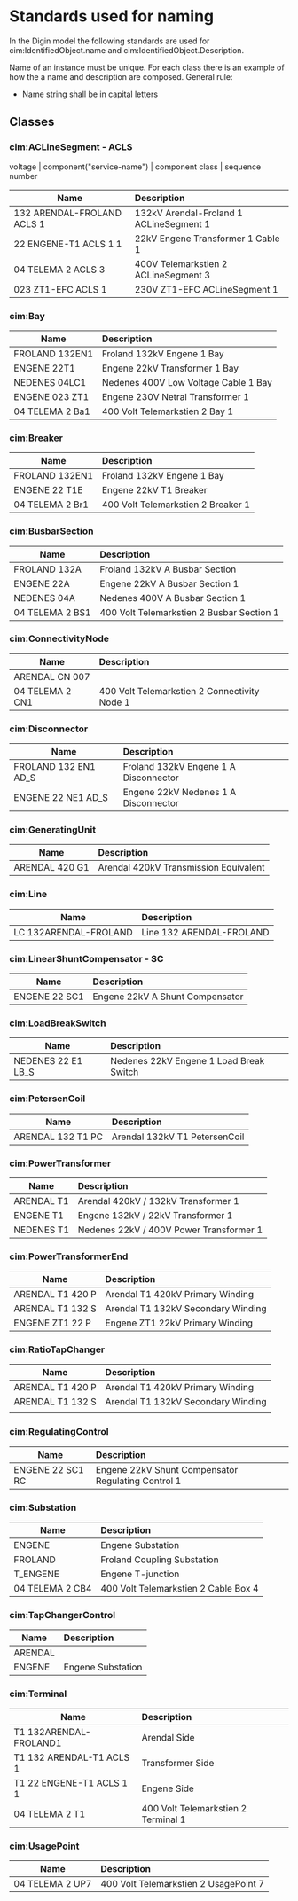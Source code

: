 # Standards used for naming

In the Digin model the following standards are used for cim:IdentifiedObject.name and cim:IdentifiedObject.Description.

Name of an instance must be unique.
For each class there is an example of how the a name and description are composed.
General rule:

- Name string shall be in capital letters

## Classes

### cim:ACLineSegment - ACLS

voltage | component("service-name") | component class | sequence number

| Name                       | Description                             |
| -------------------------- | :-------------------------------------- |
| 132 ARENDAL-FROLAND ACLS 1 | 132kV Arendal-Froland 1 ACLineSegment 1 |
| 22 ENGENE-T1 ACLS 1 1      | 22kV Engene Transformer 1 Cable 1       |
| 04 TELEMA 2 ACLS 3         | 400V Telemarkstien 2 ACLineSegment 3    |
| 023 ZT1-EFC ACLS 1         | 230V ZT1-EFC ACLineSegment 1            |

### cim:Bay

| Name            | Description                          |
| --------------- | :----------------------------------- |
| FROLAND 132EN1  | Froland 132kV Engene 1 Bay           |
| ENGENE 22T1     | Engene 22kV Transformer 1 Bay        |
| NEDENES 04LC1   | Nedenes 400V Low Voltage Cable 1 Bay |
| ENGENE 023 ZT1  | Engene 230V Netral Transformer 1     |
| 04 TELEMA 2 Ba1 | 400 Volt Telemarkstien 2 Bay 1       |

### cim:Breaker

| Name            | Description                        |
| --------------- | :--------------------------------- |
| FROLAND 132EN1  | Froland 132kV Engene 1 Bay         |
| ENGENE 22 T1E   | Engene 22kV T1 Breaker             |
| 04 TELEMA 2 Br1 | 400 Volt Telemarkstien 2 Breaker 1 |

### cim:BusbarSection

| Name            | Description                               |
| --------------- | :---------------------------------------- |
| FROLAND 132A    | Froland 132kV A Busbar Section            |
| ENGENE 22A      | Engene 22kV A Busbar Section 1            |
| NEDENES 04A     | Nedenes 400V A Busbar Section 1           |
| 04 TELEMA 2 BS1 | 400 Volt Telemarkstien 2 Busbar Section 1 |

### cim:ConnectivityNode

| Name            | Description                                  |
| --------------- | :------------------------------------------- |
| ARENDAL CN 007  |                                              |
| 04 TELEMA 2 CN1 | 400 Volt Telemarkstien 2 Connectivity Node 1 |

### cim:Disconnector

| Name                 | Description                           |
| -------------------- | :------------------------------------ |
| FROLAND 132 EN1 AD_S | Froland 132kV Engene 1 A Disconnector |
| ENGENE 22 NE1 AD_S   | Engene 22kV Nedenes 1 A Disconnector  |

### cim:GeneratingUnit

| Name           | Description                           |
| -------------- | :------------------------------------ |
| ARENDAL 420 G1 | Arendal 420kV Transmission Equivalent |

### cim:Line

| Name                  | Description              |
| --------------------- | :----------------------- |
| LC 132ARENDAL-FROLAND | Line 132 ARENDAL-FROLAND |

### cim:LinearShuntCompensator - SC

| Name          | Description                     |
| ------------- | :------------------------------ |
| ENGENE 22 SC1 | Engene 22kV A Shunt Compensator |

### cim:LoadBreakSwitch

| Name               | Description                             |
| ------------------ | :-------------------------------------- |
| NEDENES 22 E1 LB_S | Nedenes 22kV Engene 1 Load Break Switch |

### cim:PetersenCoil

| Name              | Description                   |
| ----------------- | :---------------------------- |
| ARENDAL 132 T1 PC | Arendal 132kV T1 PetersenCoil |

### cim:PowerTransformer

| Name       | Description                             |
| ---------- | :-------------------------------------- |
| ARENDAL T1 | Arendal 420kV / 132kV Transformer 1     |
| ENGENE T1  | Engene 132kV / 22kV Transformer 1       |
| NEDENES T1 | Nedenes 22kV / 400V Power Transformer 1 |

### cim:PowerTransformerEnd

| Name             | Description                        |
| ---------------- | :--------------------------------- |
| ARENDAL T1 420 P | Arendal T1 420kV Primary Winding   |
| ARENDAL T1 132 S | Arendal T1 132kV Secondary Winding |
| ENGENE ZT1 22 P  | Engene ZT1 22kV Primary Winding    |

### cim:RatioTapChanger

| Name             | Description                        |
| ---------------- | :--------------------------------- |
| ARENDAL T1 420 P | Arendal T1 420kV Primary Winding   |
| ARENDAL T1 132 S | Arendal T1 132kV Secondary Winding |
|                  |                                    |

### cim:RegulatingControl

| Name             | Description                                        |
| ---------------- | :------------------------------------------------- |
| ENGENE 22 SC1 RC | Engene 22kV Shunt Compensator Regulating Control 1 |

### cim:Substation

| Name            | Description                          |
| --------------- | :----------------------------------- |
| ENGENE          | Engene Substation                    |
| FROLAND         | Froland Coupling Substation          |
| T_ENGENE        | Engene T-junction                    |
| 04 TELEMA 2 CB4 | 400 Volt Telemarkstien 2 Cable Box 4 |

### cim:TapChangerControl

| Name    | Description       |
| ------- | :---------------- |
| ARENDAL |                   |
| ENGENE  | Engene Substation |

### cim:Terminal

| Name                     | Description                         |
| ------------------------ | :---------------------------------- |
| T1 132ARENDAL-FROLAND1   | Arendal Side                        |
| T1 132 ARENDAL-T1 ACLS 1 | Transformer Side                    |
| T1 22 ENGENE-T1 ACLS 1 1 | Engene Side                         |
| 04 TELEMA 2 T1           | 400 Volt Telemarkstien 2 Terminal 1 |

### cim:UsagePoint

| Name            | Description                           |
| --------------- | :------------------------------------ |
| 04 TELEMA 2 UP7 | 400 Volt Telemarkstien 2 UsagePoint 7 |
